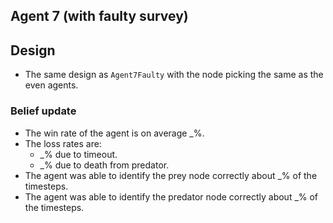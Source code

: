## Agent 7 (with faulty survey)

## Design

- The same design as `Agent7Faulty` with the node picking the same as the even agents.

### Belief update

- The win rate of the agent is on average _%.
- The loss rates are:
    - _% due to timeout.
    - _% due to death from predator.
- The agent was able to identify the prey node correctly about _% of the timesteps.
- The agent was able to identify the predator node correctly about _% of the timesteps.